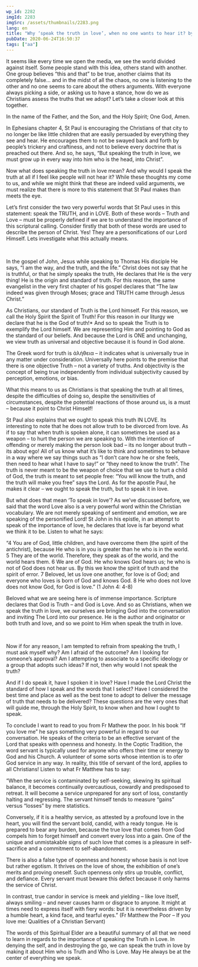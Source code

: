 ```yaml
---
wp_id: 2282
imgId: 2283
imgSrc: /assets/thumbnails/2283.png
lang: en
title: "Why ‘speak the truth in love’, when no one wants to hear it? by Fr. Anthony Mourad"
pubDate: 2020-06-24T16:50:37
tags: ["aa"]
---
```

<!-- page: 6 -->

<p>It seems like every time we open the media, we see the world divided against itself. Some people stand with this idea, others stand with another. One group believes “this and that” to be true, another claims that its completely false… and in the midst of all the chaos, no one is listening to the other and no one seems to care about the others arguments. With everyone always picking a side, or asking us to have a stance, how do we as Christians assess the truths that we adopt? Let’s take a closer look at this together.</p>
<p>In the name of the Father, and the Son, and the Holy Spirit; One God, Amen.</p>
<p>In Ephesians chapter 4, St Paul is encouraging the Christians of that city to no longer be like little children that are easily persuaded by everything they see and hear. He encourages them to not be swayed back and forth by people’s trickery and craftiness, and not to believe every doctrine that is preached out there. And so, he says, “But speaking the truth in love, we must grow up in every way into him who is the head, into Christ”.</p>
<p>Now what does speaking the truth in love mean? And why would I speak the truth at all if I feel like people will not hear it? While these thoughts my come to us, and while we might think that these are indeed valid arguments, we must realize that there is more to this statement that St Paul makes than meets the eye.</p>
<p>Let’s first consider the two very powerful words that St Paul uses in this statement: speak the TRUTH, and in LOVE. Both of these words – Truth and Love &#8211; must be properly defined if we are to understand the importance of this scriptural calling. Consider firstly that both of these words are used to describe the person of Christ. Yes! They are a personifications of our Lord Himself. Lets investigate what this actually means.</p>
<p>&nbsp;</p>
<p>In the gospel of John, Jesus while speaking to Thomas His disciple He says, “I am the way, and the truth, and the life.” Christ does not say that he is truthful, or that he simply speaks the truth, He declares that He is the very thing! He is the origin and standard of truth. For this reason, the same evangelist in the very first chapter of his gospel declares that “The law indeed was given through Moses; grace and TRUTH came through Jesus Christ.”</p>
<p>As Christians, our standard of Truth is the Lord himself. For this reason, we call the Holy Spirit the Spirit of Truth! For this reason in our liturgy we declare that he is the God of truth!* And so to speak the Truth is to exemplify the Lord himself. We are representing Him and pointing to God as the standard of our beliefs. And because the Lord is ONE and unchanging, we view truth as universal and objective because it is found in God alone.</p>
<p>The Greek word for truth is ἀλήθεια – it indicates what is universally true in any matter under consideration. Universally here points to the premise that there is one objective Truth – not a variety of truths. And objectivity is the concept of being true independently from individual subjectivity caused by perception, emotions, or bias.</p>
<p>What this means to us as Christians is that speaking the truth at all times, despite the difficulties of doing so, despite the sensitivities of circumstances, despite the potential reactions of those around us, is a must – because it point to Christ Himself!</p>
<p>St Paul also explains that we ought to speak this truth IN LOVE. Its interesting to note that he does not allow truth to be divorced from love. As if to say that when truth is spoken alone, it can sometimes be used as a weapon – to hurt the person we are speaking to. With the intention of offending or merely making the person look bad – its no longer about truth – its about ego! All of us know what it’s like to think and sometimes to behave in a way where we say things such as “I don’t care how he or she feels, then need to hear what I have to say!” or “they need to know the truth”. The truth is never meant to be the weapon of choice that we use to hurt a child of God, the truth is meant to set people free: “You will know the truth, and the truth will make you free” says the Lord. As for the apostle Paul, he makes it clear – we ought to speak the truth, but to speak it in love.</p>
<p>But what does that mean ‘To speak in love’? As we’ve discussed before, we said that the word Love also is a very powerful word within the Christian vocabulary. We are not merely speaking of sentiment and emotion, we are speaking of the personified Lord! St John in his epistle, in an attempt to speak of the importance of love, he declares that love is far beyond what we think it to be. Listen to what he says:</p>
<p>“4 You are of God, little children, and have overcome them (the spirit of the antichrist), because He who is in you is greater than he who is in the world. 5 They are of the world. Therefore, they speak as of the world, and the world hears them. 6 We are of God. He who knows God hears us; he who is not of God does not hear us. By this we know the spirit of truth and the spirit of error. 7 Beloved, let us love one another, for love is of God; and everyone who loves is born of God and knows God. 8 He who does not love does not know God, for God is love.” (1 John 4: 4-8)</p>
<p>Beloved what we are seeing here is of immense importance. Scripture declares that God is Truth – and God is Love. And so as Christians, when we speak the truth in love, we ourselves are bringing God into the conversation and inviting The Lord into our presence. He is the author and originator or both truth and love, and so we point to Him when speak the truth in love.</p>
<p>&nbsp;</p>
<p>Now if for any reason, I am tempted to refrain from speaking the truth, I must ask myself why? Am I afraid of the outcome? Am I looking for someone’s approval? Am I attempting to associate to a specific ideology or a group that adopts such ideas? If not, then why would I not speak the truth?</p>
<p>And if I do speak it, have I spoken it in love? Have I made the Lord Christ the standard of how I speak and the words that I select? Have I considered the best time and place as well as the best tone to adopt to deliver the message of truth that needs to be delivered? These questions are the very ones that will guide me, through the Holy Spirit, to know when and how I ought to speak.</p>
<p>To conclude I want to read to you from Fr Mathew the poor. In his book “If you love me” he says something very powerful in regard to our conversation. He speaks of the criteria to be an effective servant of the Lord that speaks with openness and honesty. In the Coptic Tradition, the word servant is typically used for anyone who offers their time or energy to God and his Church. A volunteer of some sorts whose intention is to ofer God service in any way. In reality, this title of servant of the lord, applies to all Christians! Listen to what Fr Matthew has to say:</p>
<p>“When the service is contaminated by self-seeking, skewing its spiritual balance, it becomes continually overcautious, cowardly and predisposed to retreat. It will become a service unprepared for any sort of loss, constantly halting and regressing. The servant himself tends to measure “gains” versus “losses” by mere statistics.</p>
<p>Conversely, if it is a healthy service, as attested by a profound love in the heart, you will find the servant bold, candid, with a ready tongue. He is prepared to bear any burden, because the true love that comes from God compels him to forget himself and convert every loss into a gain. One of the unique and unmistakable signs of such love that comes is a pleasure in self-sacrifice and a commitment to self-abandonment.</p>
<p>There is also a false type of openness and honesty whose basis is not love but rather egotism. It thrives on the love of show, the exhibition of one’s merits and proving oneself. Such openness only stirs up trouble, conflict, and defiance. Every servant must beware this defect because it only harms the service of Christ.</p>
<p>In contrast, true candor in service is meek and yielding – like love itself, always smiling – and never causes harm or disgrace to anyone. It might at times need to express itself with fiery words: but it is nevertheless driven by a humble heart, a kind face, and tearful eyes.” (Fr Matthew the Poor – If you love me: Qualities of a Christian Servant)</p>
<p>The words of this Spiritual Elder are a beautiful summary of all that we need to learn in regards to the importance of speaking the Truth in Love. In denying the self, and in destroying the go, we can speak the truth in love by making it about Him who is Truth and Who is Love. May He always be at the center of everything we speak.</p>
